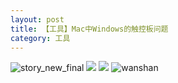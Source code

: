```yaml
---
layout: post
title: 【工具】Mac中Windows的触控板问题
category: 工具
---
```

![story_new_final](http://s9mfxrgoy.hd-bkt.clouddn.com/img/story_new_final_0322.png)
![](http://s9mg30kuu.hd-bkt.clouddn.com/img/tools-220517-2.jpg)
![](http://s9mg30kuu.hd-bkt.clouddn.com/img/tools-220517-1.jpg)
![wanshan](http://s9mfxrgoy.hd-bkt.clouddn.com/img/wanshan.png)
  




